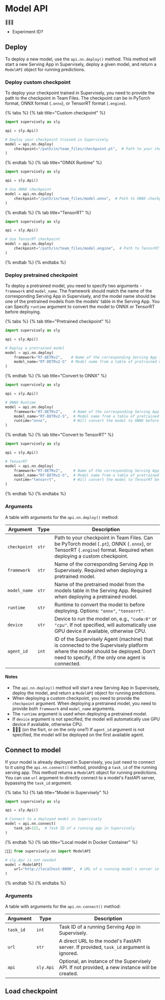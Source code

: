 # Model API

🔴🔴🔴
- Experiment ID?

## Deploy

To deploy a new model, use the `api.nn.deploy()` method. This method will start a new Serving App in Supervisely, deploy a given model, and return a `ModelAPI` object for running predictions.

### Deploy custom checkpoint

To deploy your checkpoint trained in Supervisely, you need to provide the path to the checkpoint in Team Files. The checkpoint can be in PyTorch format, ONNX format (`.onnx`), or TensorRT format (`.engine`).

{% tabs %}
{% tab title="Custom checkpoint" %}
```python
import supervisely as sly

api = sly.Api()

# Deploy your checkpoint trained in Supervisely
model = api.nn.deploy(
    checkpoint="/path/in/team_files/checkpoint.pt",  # Path to your checkpoint in Team Files
)
```
{% endtab %}
{% tab title="ONNX Runtime" %}
```python
import supervisely as sly

api = sly.Api()

# Use ONNX checkpoint
model = api.nn.deploy(
    checkpoint="/path/in/team_files/model.onnx",  # Path to ONNX checkpoint in Team Files
)
```
{% endtab %}
{% tab title="TensorRT" %}
```python
import supervisely as sly

api = sly.Api()

# Use TensorRT checkpoint
model = api.nn.deploy(
    checkpoint="/path/in/team_files/model.engine",  # Path to TensorRT checkpoint in Team Files
)
```
{% endtab %}
{% endtabs %}

### Deploy pretrained checkpoint

To deploy a pretrained model, you need to specify two arguments - `framework` and `model_name`. The framework should match the name of the corresponding Serving App in Supervisely, and the model name should be one of the pretrained models from the models' table in the Serving App. You can Specify `runtime` argument to convert the model to ONNX or TensorRT before deploying.

{% tabs %}
{% tab title="Pretrained checkpoint" %}
```python
import supervisely as sly

api = sly.Api()

# Deploy a pretrained model
model = api.nn.deploy(
    framework="RT-DETRv2",    # Name of the corresponding Serving App in Supervisely
    model_name="RT-DETRv2-S"  # Model name from a table of pretrained models in the Serving App
)
```
{% endtab %}
{% tab title="Convert to ONNX" %}
```python
import supervisely as sly

api = sly.Api()

# ONNX Runtime
model = api.nn.deploy(
    framework="RT-DETRv2",     # Name of the corresponding Serving App in Supervisely
    model_name="RT-DETRv2-S",  # Model name from a table of pretrained models in the Serving App
    runtime="onnx",            # Will convert the model to ONNX before deploying
)
```
{% endtab %}
{% tab title="Convert to TensorRT" %}
```python
import supervisely as sly

api = sly.Api()

# TensorRT
model = api.nn.deploy(
    framework="RT-DETRv2",     # Name of the corresponding Serving App in Supervisely
    model_name="RT-DETRv2-S",  # Model name from a table of pretrained models in the Serving App
    runtime="tensorrt",        # Will convert the model to TensorRT before deploying
)
```
{% endtab %}
{% endtabs %}

### Arguments

A table with arguments for the `api.nn.deploy()` method:

| Argument | Type | Description |
| --- | --- | --- |
| `checkpoint` | `str` | Path to your checkpoint in Team Files. Can be PyTorch model (`.pt`), ONNX (`.onnx`), or TensorRT (`.engine`) format. Required when deploying a custom checkpoint. |
| `framework` | `str` | Name of the corresponding Serving App in Supervisely. Required when deploying a pretrained model. |
| `model_name` | `str` | Name of the pretrained model from the models table in the Serving App. Required when deploying a pretrained model. |
| `runtime` | `str` | Runtime to convert the model to before deploying. Options: `"onnx"`, `"tensorrt"`. |
| `device` | `str` | Device to run the model on, e.g., `"cuda:0"` or `"cpu"`. If not specified, will automatically use GPU device if available, otherwise CPU. |
| `agent_id` | `int` | ID of the Supervisely Agent (machine) that is connected to the Supervisely platform where the model should be deployed. Don't need to specify, if the only one agent is connected. |

#### Notes

- The `api.nn.deploy()` method will start a new Serving App in Supervisely, deploy the model, and return a `ModelAPI` object for running predictions.
- When deploying a custom checkpoint, you need to provide the `checkpoint` argument. When deploying a pretrained model, you need to provide both `framework` and `model_name` arguments.
- The `runtime` argument is used when deploying a pretrained model.
- If `device` argument is not specified, the model will automatically use GPU device if available, otherwise CPU.
- 🔴🔴🔴 (on the fisrt, or on the only one?) If `agent_id` argument is not specified, the model will be deployed on the first available agent.


## Connect to model

If your model is already deployed in Supervisely, you just need to connect to it using the `api.nn.connect()` method, providing a `task_id` of the running serving app. This method returns a `ModelAPI` object for running predictions. You can use `url` argument to directly connect to a model's FastAPI server, bypassing the `task_id` argument.

{% tabs %}
{% tab title="Model in Supervisely" %}
```python
import supervisely as sly

api = sly.Api()

# Connect to a deployed model in Supervisely
model = api.nn.connect(
    task_id=122,  # Task ID of a running app in Supervisely
)
```
{% endtab %}
{% tab title="Local model in Docker Container" %}
```python
🔴🔴🔴 from supervisely.nn import ModelAPI

# sly.Api is not needed
model = ModelAPI(
    url="http://localhost:8000",  # URL of a running model's server in Docker container
)
```
{% endtab %}
{% endtabs %}


### Arguments

A table with arguments for the `api.nn.connect()` method:

| Argument | Type | Description |
| --- | --- | --- |
| `task_id` | `int` | Task ID of a running Serving App in Supervisely. |
| `url` | `str` | A direct URL to the model's FastAPI server. If provided, `task_id` argument is ignored. |
| `api` | `sly.Api` | Optional, an instance of the Supervisely API. If not provided, a new instance will be created. |


## Load checkpoint
